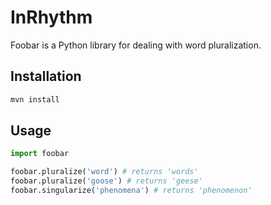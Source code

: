 # InRhythm

Foobar is a Python library for dealing with word pluralization.

## Installation

```bash
mvn install
```

## Usage

```python
import foobar

foobar.pluralize('word') # returns 'words'
foobar.pluralize('goose') # returns 'geese'
foobar.singularize('phenomena') # returns 'phenomenon'
```

